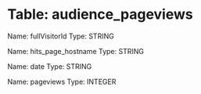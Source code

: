 Table: audience_pageviews
=========================

Name: fullVisitorId
Type: STRING

Name: hits_page_hostname
Type: STRING

Name: date
Type: STRING

Name: pageviews
Type: INTEGER

